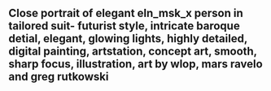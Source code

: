 ## Close portrait of elegant  eln_msk_x person in tailored suit- futurist style, intricate baroque detial, elegant, glowing lights, highly detailed, digital painting, artstation, concept art, smooth, sharp focus, illustration, art by wlop, mars ravelo and greg rutkowski
